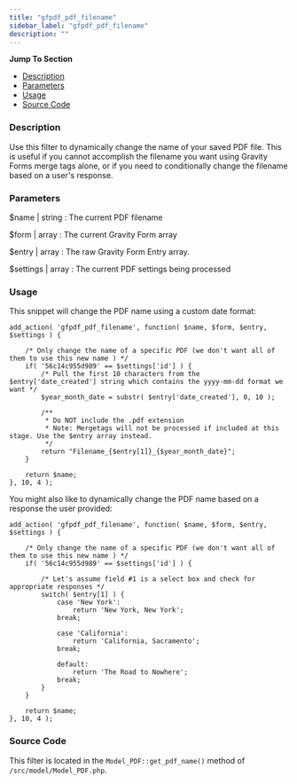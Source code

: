 ```yaml
---
title: "gfpdf_pdf_filename"
sidebar_label: "gfpdf_pdf_filename"
description: ""
---
```


**Jump To Section**

* [Description](#description)
* [Parameters](#parameters)
* [Usage](#usage)
* [Source Code](#source-code)

### Description

Use this filter to dynamically change the name of your saved PDF file. This is useful if you cannot accomplish the filename you want using Gravity Forms merge tags alone, or if you need to conditionally change the filename based on a user's response.

### Parameters

$name | string
:    The current PDF filename

$form | array
:    The current Gravity Form array

$entry | array
:    The raw Gravity Form Entry array.

$settings | array
:    The current PDF settings being processed

### Usage

This snippet will change the PDF name using a custom date format:

```
add_action( 'gfpdf_pdf_filename', function( $name, $form, $entry, $settings ) {

	/* Only change the name of a specific PDF (we don't want all of them to use this new name ) */
	if( '56c14c955d989' == $settings['id'] ) {
		/* Pull the first 10 characters from the $entry['date_created'] string which contains the yyyy-mm-dd format we want */
		$year_month_date = substr( $entry['date_created'], 0, 10 );

		/**
		 * Do NOT include the .pdf extension
		 * Note: Mergetags will not be processed if included at this stage. Use the $entry array instead.
		 */
		return "Filename_{$entry[1]}_{$year_month_date}";
	}

	return $name;
}, 10, 4 );
```

You might also like to dynamically change the PDF name based on a response the user provided:

```
add_action( 'gfpdf_pdf_filename', function( $name, $form, $entry, $settings ) {

	/* Only change the name of a specific PDF (we don't want all of them to use this new name ) */
	if( '56c14c955d989' == $settings['id'] ) {

		/* Let's assume field #1 is a select box and check for appropriate responses */
		switch( $entry[1] ) {
			case 'New York':
				return 'New York, New York';
			break;

			case 'California':
				return 'California, Sacramento';
			break;

			default:
				return 'The Road to Nowhere';
			break;
		}
	}

	return $name;
}, 10, 4 );
```

### Source Code

This filter is located in the `Model_PDF::get_pdf_name()` method of `/src/model/Model_PDF.php`.